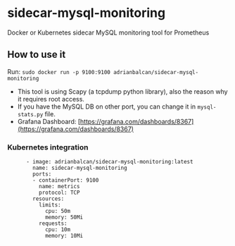 # sidecar-mysql-monitoring
Docker or Kubernetes sidecar MySQL monitoring tool for Prometheus

## How to use it

Run: `sudo docker run -p 9100:9100 adrianbalcan/sidecar-mysql-monitoring`

- This tool is using Scapy (a tcpdump python library), also the reason why it requires root access.
- If you have the MySQL DB on other port, you can change it in `mysql-stats.py` file.
- Grafana Dashboard: [https://grafana.com/dashboards/8367](https://grafana.com/dashboards/8367)


### Kubernetes integration

```
      - image: adrianbalcan/sidecar-mysql-monitoring:latest
        name: sidecar-mysql-monitoring
        ports:
        - containerPort: 9100
          name: metrics
          protocol: TCP
        resources:
          limits:
            cpu: 50m
            memory: 50Mi
          requests:
            cpu: 10m
            memory: 10Mi
```
